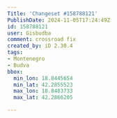 ```yaml
---
Title: 'Changeset #158788121'
PublishDate: 2024-11-05T17:24:49Z
id: 158788121
user: Gisbudba
comment: crossroad fix
created_by: iD 2.30.4
tags:
- Montenegro
- Budva
bbox:
  min_lon: 18.8445654
  min_lat: 42.2855523
  max_lon: 18.8483733
  max_lat: 42.2866205

---
```

